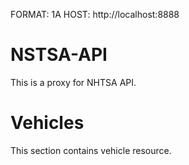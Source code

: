 FORMAT: 1A
HOST: http://localhost:8888

# NSTSA-API
This is a proxy for NHTSA API.

# Vehicles
This section contains vehicle resource.
